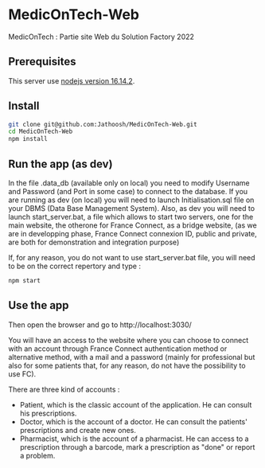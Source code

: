 # MedicOnTech-Web
MedicOnTech : Partie site Web du Solution Factory 2022

## Prerequisites

This server use [nodejs version 16.14.2](https://nodejs.org/en/download/).

## Install
    
```bash
git clone git@github.com:Jathoosh/MedicOnTech-Web.git
cd MedicOnTech-Web
npm install
```

## Run the app (as dev)

In the file .data_db (available only on local) you need to modify Username and Password (and Port in some case) to connect to the database.
If you are running as dev (on local) you will need to launch Initialisation.sql file on your DBMS (Data Base Management System).
Also, as dev you will need to launch start_server.bat, a file which allows to start two servers, one for the main website, the otherone for France Connect, as a bridge website, (as we are in developping phase, France Connect connexion ID, public and private, are both for demonstration and integration purpose)

If, for any reason, you do not want to use start_server.bat file, you will need to be on the correct repertory and type :
```bash
npm start
```

## Use the app

Then open the browser and go to http://localhost:3030/

You will have an access to the website where you can choose to connect with an account through France Connect authentication method or alternative method, with a mail and a password (mainly for professional but also for some patients that, for any reason, do not have the possibility to use FC).

There are three kind of accounts :
- Patient, which is the classic account of the application. He can consult his prescriptions.
- Doctor, which is the account of a doctor. He can consult the patients' prescriptions and create new ones.
- Pharmacist, which is the account of a pharmacist. He can access to a prescription through a barcode, mark a prescription as "done" or report a problem.
